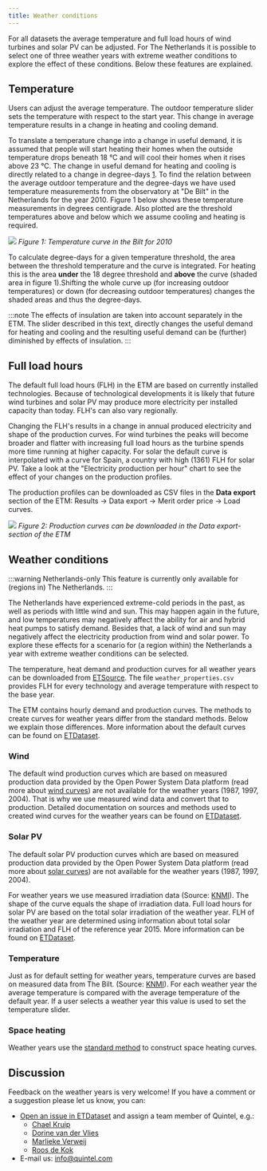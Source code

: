 ```yaml
---
title: Weather conditions
---
```


For all datasets the average temperature and full load hours of wind turbines and solar PV can be adjusted. For The Netherlands it is possible to select one of three weather years with extreme weather conditions to explore the effect of these conditions. Below these features are explained.

## Temperature

Users can adjust the average temperature. The outdoor temperature slider sets the temperature with respect to the start year. This change in average temperature results in a change in heating and cooling demand.

To translate a temperature change into a change in useful demand, it is assumed that people will start heating their homes when the outside temperature drops beneath 18 °C and will cool their homes when it rises above 23 °C. The change in useful demand for heating and cooling is directly related to a change in degree-days [1](http://en.wikipedia.org/wiki/Degree_day). To find the relation between the average outdoor temperature and the degree-days we have used temperature measurements from the observatory at "De Bilt" in the Netherlands for the year 2010. Figure 1 below shows these temperature measurements in degrees centigrade. Also plotted are the threshold temperatures above and below which we assume cooling and heating is required.

![](/img/docs/Degree_days_shaded.png)
*Figure 1: Temperature curve in the Bilt for 2010*

To calculate degree-days for a given temperature threshold, the area between the threshold temperature and the curve is integrated. For heating this is the area **under** the 18 degree threshold and **above** the curve (shaded area in figure 1).Shifting the whole curve up (for increasing outdoor temperatures) or down (for decreasing outdoor temperatures) changes the shaded areas and thus the degree-days.

:::note
The effects of insulation are taken into account separately in the ETM. The slider described in this text, directly changes the useful demand for heating and cooling and the resulting useful demand can be (further) diminished by effects of insulation.
:::

## Full load hours

The default full load hours (FLH) in the ETM are based on currently installed technologies. Because of technological developments it is likely that future wind turbines and solar PV may produce more electricity per installed capacity than today. FLH's can also vary regionally.

Changing the FLH's results in a change in annual produced electricity and shape of the production curves. For wind turbines the peaks will become broader and flatter with increasing full load hours as the turbine spends more time running at higher capacity. For solar the default curve is interpolated with a curve for Spain, a country with high (1361) FLH for solar PV. Take a look at the "Electricity production per hour" chart to see the effect of your changes on the production profiles.

The production profiles can be downloaded as CSV files in the **Data export** section of the ETM: Results → Data export → Merit order price → Load curves.

![](/img/docs/download_load_curves.png)
*Figure 2: Production curves can be downloaded in the Data export-section of the ETM*

## Weather conditions

:::warning Netherlands-only
This feature is currently only available for (regions in) The Netherlands.
:::

The Netherlands have experienced extreme-cold periods in the past, as well as periods with little wind and sun. This may happen again in the future, and low temperatures may negatively affect the ability for air and hybrid heat pumps to satisfy demand. Besides that, a lack of wind and sun may negatively affect the electricity production from wind and solar power. To explore these effects for a scenario for (a region within) the Netherlands a year with extreme weather conditions can be selected.

The temperature, heat demand and production curves for all weather years can be downloaded from [ETSource](https://github.com/quintel/etsource/tree/master/datasets/nl/curves/weather). The file `weather_properties.csv` provides FLH for every technology and average temperature with respect to the base year.

The ETM contains hourly demand and production curves. The methods to create curves for weather years differ from the standard methods. Below we explain those differences. More information about the default curves can be found on [ETDataset](https://github.com/quintel/etdataset-public/tree/master/curves).

### Wind

The default wind production curves which are based on measured production data provided by the Open Power System Data platform (read more about [wind curves](https://github.com/quintel/etdataset-public/blob/master/curves/supply/wind/README.md)) are not available for the weather years (1987, 1997, 2004). That is why we use measured wind data and convert that to production. Detailed documentation on sources and methods used to created wind curves for the weather years can be found on
[ETDataset](https://github.com/quintel/etdataset-public/tree/master/curves/supply/wind/script/weather_years).

### Solar PV

The default solar PV production curves which are based on measured production data provided by the Open Power System Data platform (read more about [solar curves](https://github.com/quintel/etdataset-public/blob/master/curves/supply/solar/README.md)) are not available for the weather years (1987, 1997, 2004).

For weather years we use measured irradiation data (Source: [KNMI](https://projects.knmi.nl/klimatologie/uurgegevens/selectie.cgi)). The shape of the curve equals the shape of irradiation data. Full load hours for solar PV are based on the total solar irradiation of the weather year. FLH of the weather year are determined using information about total solar irradiation and FLH of the reference year 2015. More information can be found on [ETDataset](https://github.com/quintel/etdataset/tree/master/curves/supply/solar/script/weather_years).

### Temperature

Just as for default setting for weather years, temperature curves are based on measured data from The Bilt. (Source: [KNMI](https://projects.knmi.nl/klimatologie/uurgegevens/selectie.cgi)). For each weather year the average temperature is compared with the average temperature of the default year. If a user selects a weather year this value is used to set the temperature slider.

### Space heating

Weather years use the [standard method](https://github.com/quintel/etdataset-public/tree/master/curves/demand/households/space_heating) to construct space heating curves.

## Discussion

Feedback on the weather years is very welcome! If you have a comment or a suggestion please let us know, you can:

* [Open an issue in ETDataset](https://github.com/quintel/etdataset-public/issues/new) and assign a team member of Quintel, e.g.:
  * [Chael Kruip](https://github.com/chaelkruip)
  * [Dorine van der Vlies](https://github.com/dorinevandervlies)
  * [Marlieke Verweij](https://github.com/marliekeverweij)
  * [Roos de Kok](https://github.com/redekok)
* E-mail us: [info@quintel.com](info@quintel.com)

